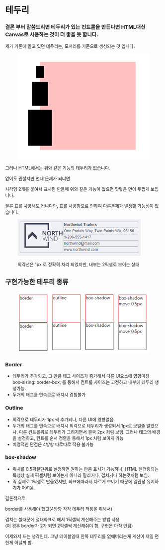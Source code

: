 # 테두리

### 결론 부터 말씀드리면 테두리가 있는 컨트롤을 만든다면 HTML대신 Canvas로 사용하는 것이 더 좋을 듯 합니다.&#x20;

제가 기존에 알고 있던 테두리는, 모서리를 기준으로 생성되는 것 입니다.&#x20;

<figure><img src="../../.gitbook/assets/image (2) (1) (1).png" alt=""><figcaption></figcaption></figure>

그러나 HTML에서는 위와 같은 기능의 테두리가 없습니다.&#x20;

없어도 괜찮지만 언제 문제가 되냐면

사각형 2개를 붙여서 표처럼 만들때 위와 같은 기능이 없으면 맞닿은 면이 두껍게 보입니다.&#x20;

물론 표를 사용해도 됩니다만, 표를 사용함으로 인하여 다른문제가 발생할 가능성이 있습니다.&#x20;

<figure><img src="../../.gitbook/assets/image (1) (1) (1) (1) (1).png" alt=""><figcaption><p>외각선은 1px 로 정확히 처리 되었지만, 내부는 2픽셀로 보이는 상태</p></figcaption></figure>



## 구현가능한 테두리 종류

<figure><img src="../../.gitbook/assets/html border.png" alt=""><figcaption></figcaption></figure>

### Border

* 테두리가 추가되고, 그 만큼 태그 사이즈가 증가해서 다른 UI요소에 영향미침\
  box-sizing: border-box; 를 통해서 컨트롤 사이즈는 고정하고 내부에 테두리 생성가능.
* 두개의 태그를 연속으로 배치시 겹침불가

### Outline

* 외각으로 테두리가 1px 씩 추가되나, 다른 UI에 영향없음.
* 두개의 태그를 연속으로 배치시 외각으로 테두리가 생성되서 1px로 보일줄 알았으나, 다른 컨트롤위로 테두리가 그려지면서 결국 2px 처럼 보임.  그러나 태그의 배경을 설정하고, 컨트롤 순서 정렬을 통해서 1px 처럼 보이게 가능
* 치명적인 단점은 4방향 따로따로 적용 불가능

### box-shadow

* 위치를 0.5픽셀단위로 설정하면 원하는 만큼 표시가 가능하나, HTML 렌더링되는 특성상 실제 픽셀처럼 보이는게 아니라 밀리거나, 겹치거나 하는것처럼 보임. &#x20;
* 즉 실제로 1픽셀로 만들었지만, 좌표에따라서 다르게 보이기 때문에 일관성 유지하기가 어려움.



결론적으로&#x20;

border를 사용해야 했고(4방향 각각 테두리 적용을 위해서)

겹치는 셀때문에 절대좌표로 해서 1픽셀씩 계산해주는 방법 사용\
(이 경우 border가 2가 되면 2픽셀씩 계산해줘야 함. 구현은 아직 안됨)



이제와서 드는 생각인데. 그냥 테이블일때 한쪽 테두리를 없애버리는게 계산이 제일 편한게 아닐까 함.
